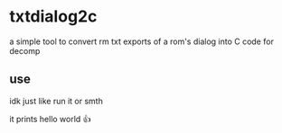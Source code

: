 # txtdialog2c
a simple tool to convert rm txt exports of a rom's dialog into C code for decomp

## use
idk just like run it or smth

it prints hello world :thumbsup:
